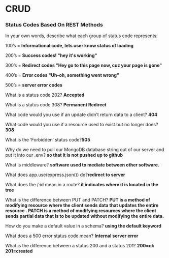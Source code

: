 # CRUD
### Status Codes Based On REST Methods
In your own words, describe what each group of status code represents:

100’s = **Informational code, lets user know status of loading**

200’s = **Success codes! "hey it's working"**

300’s = **Redirect codes "Hey go to this page now, cuz your page is gone"**

400’s = **Error codes "Uh-oh, something went wrong"**

500’s = **server error codes**

What is a status code 202? **Accepted**

What is a status code 308? **Permanent Redirect**

What code would you use if an update didn’t return data to a client? **404**

What code would you use if a resource used to exist but no longer does?  **308**

What is the ‘Forbidden’ status code?**505**

Why do we need to pull our MongoDB database string out of our server and put it into our .env? **so that it is not pushed up to github**

What is middleware? **software used to mediate between other software.**

What does app.use(express.json()) do?**redirect to server**

What does the /:id mean in a route? **it indicates where it is located in the tree**

What is the difference between PUT and PATCH? **PUT is a method of modifying resource where the client sends data that updates the entire resource . PATCH is a method of modifying resources where the client sends partial data that is to be updated without modifying the entire data.**

How do you make a default value in a schema? **using the default keyword**

What does a 500 error status code mean? **Internal server error**

What is the difference between a status 200 and a status 201? **200=ok 201=created**
